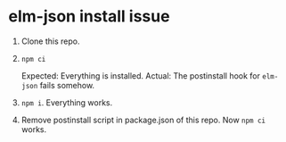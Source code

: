 # elm-json install issue

1. Clone this repo.

2. `npm ci`

   Expected: Everything is installed.
   Actual: The postinstall hook for `elm-json` fails somehow.

3. `npm i`. Everything works.

4. Remove postinstall script in package.json of this repo. Now `npm ci` works.

